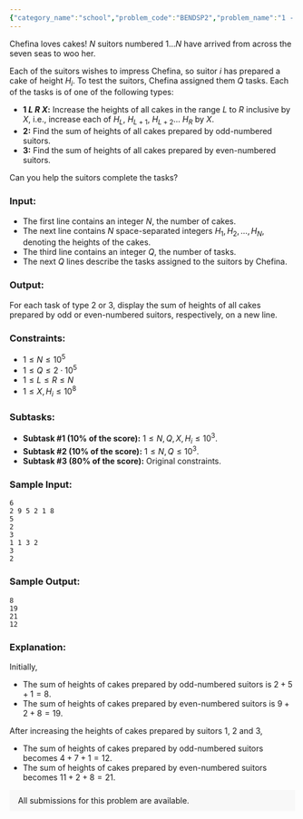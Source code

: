 ```yaml
---
{"category_name":"school","problem_code":"BENDSP2","problem_name":"1 - Cakezoned","problemComponents":{"constraints":"","constraintsState":false,"subtasks":"","subtasksState":false,"inputFormat":"","inputFormatState":false,"outputFormat":"","outputFormatState":false,"sampleTestCases":{}},"video_editorial_url":"","languages_supported":{"0":"CPP14","1":"C","2":"JAVA","3":"PYTH 3.6","4":"CPP17","5":"PYTH","6":"PYP3","7":"CS2","8":"ADA","9":"PYPY","10":"TEXT","11":"PAS fpc","12":"NODEJS","13":"RUBY","14":"PHP","15":"GO","16":"HASK","17":"TCL","18":"PERL","19":"SCALA","20":"LUA","21":"kotlin","22":"BASH","23":"JS","24":"LISP sbcl","25":"rust","26":"PAS gpc","27":"BF","28":"CLOJ","29":"R","30":"D","31":"CAML","32":"FORT","33":"ASM","34":"swift","35":"FS","36":"WSPC","37":"LISP clisp","38":"SQL","39":"SCM guile","40":"PERL6","41":"ERL","42":"CLPS","43":"ICK","44":"NICE","45":"PRLG","46":"ICON","47":"COB","48":"SCM chicken","49":"PIKE","50":"SCM qobi","51":"ST","52":"SQLQ","53":"NEM"},"max_timelimit":1,"source_sizelimit":50000,"problem_author":"admin3","problem_tester":"","date_added":"16-03-2018","tags":{"0":"admin3"},"problem_difficulty_level":"Unavailable","best_tag":"","editorial_url":"","time":{"view_start_date":1605438000,"submit_start_date":1605438000,"visible_start_date":1605438000,"end_date":1735669800},"is_direct_submittable":false,"problemDiscussURL":"https://discuss.codechef.com/search?q=BENDSP2","is_proctored":false,"visitedContests":{},"layout":"problem"}
---
```

Chefina loves cakes! $N$ suitors numbered $1\ldots N$ have arrived from across the seven seas to woo her. 

Each of the suitors wishes to impress Chefina, so suitor $i$ has prepared a cake of height $H_i$. To test the suitors, Chefina assigned them $Q$ tasks. Each of the tasks is of one of the following types:

- **$1$ $L$ $R$ $X$:** Increase the heights of all cakes in the range $L$ to $R$ inclusive by $X$, i.e., increase each of $H_L$, $H_{L+1}$, $H_{L+2}\ldots$ $H_R$ by $X$.
- **$2$:** Find the sum of heights of all cakes prepared by odd-numbered suitors.
- **$3$:** Find the sum of heights of all cakes prepared by even-numbered suitors.

Can you help the suitors complete the tasks?


### Input:
- The first line contains an integer $N$, the number of cakes.
- The next line contains $N$ space-separated integers $H_1,H_2,\ldots,H_N$, denoting the heights of the cakes.
- The third line contains an integer $Q$, the number of tasks.
- The next $Q$ lines describe the tasks assigned to the suitors by Chefina.

### Output:

For each task of type $2$ or $3$, display the sum of heights of all cakes prepared by odd or even-numbered suitors, respectively, on a new line.

### Constraints:

- $1 \le N \le 10^5$
- $1 \le Q \le 2 \cdot 10^5$
- $1 \le L \le R \le N$
- $1 \le X,H_i \le 10^8$

### Subtasks:

- **Subtask #$1$ $(10$% of the score$)$:** $1 \le N, Q, X, H_i \le 10^3$.
- **Subtask #$2$ $(10$% of the score$)$:** $1 \le N, Q \le 10^3$.
- **Subtask #$3$ $(80$% of the score$)$:** Original constraints.

### Sample Input:

```
6
2 9 5 2 1 8
5
2
3
1 1 3 2
3
2
```

### Sample Output:

```
8
19
21
12
```

### Explanation:

Initially, 

 - The sum of heights of cakes prepared by odd-numbered suitors is $2+5+1=8$.
 - The sum of heights of cakes prepared by even-numbered suitors is $9+2+8=19$. 

After increasing the heights of cakes prepared by suitors $1$, $2$ and $3$, 

 - The sum of heights of cakes prepared by odd-numbered suitors becomes $4+7+1=12$.
 - The sum of heights of cakes prepared by even-numbered suitors becomes $11+2+8=21$.



<aside style='background: #f8f8f8;padding: 10px 15px;'><div>All submissions for this problem are available.</div></aside>